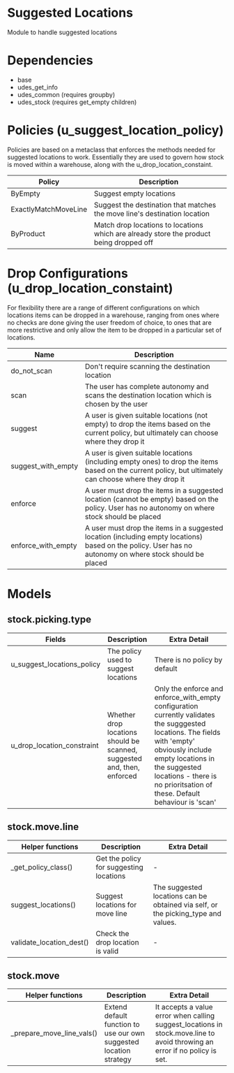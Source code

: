 # Suggested Locations

Module to handle suggested locations

# Dependencies
- base
- udes_get_info 
- udes_common (requires groupby)
- udes_stock (requires get_empty children)

# Policies (u_suggest_location_policy)

Policies are based on a metaclass that enforces the methods needed for suggested locations to work. Essentially they are used to govern how stock is moved within a warehouse, along with the u_drop_location_constaint.

| Policy | Description |
| - | - |
| ByEmpty | Suggest empty locations |
| ExactlyMatchMoveLine | Suggest the destination that matches the move line's destination location |
| ByProduct | Match drop locations to locations which are already store the product being dropped off |

# Drop Configurations (u_drop_location_constaint)

For flexibility there are a range of different configurations on which locations items can be dropped in a warehouse, ranging from ones where no checks are done giving the user freedom of choice, to ones that are more restrictive and only allow the item to be dropped in a particular set of locations. 

| Name | Description |
| - | - |
| do_not_scan | Don't require scanning the destination location |
| scan | The user has complete autonomy and scans the destination location which is chosen by the user |
| suggest | A user is given suitable locations (not empty) to drop the items based on the current policy, but ultimately can choose where they drop it |
| suggest_with_empty | A user is given suitable locations (including empty ones) to drop the items based on the current policy, but ultimately can choose where they drop it  |
| enforce | A user must drop the items in a suggested location (cannot be empty) based on the policy. User has no autonomy on where stock should be placed |
| enforce_with_empty | A user must drop the items in a suggested location (including empty locations) based on the policy. User has no autonomy on where stock should be placed |

# Models

## stock.picking.type

| Fields | Description | Extra Detail |
| - | - | - |
| u_suggest_locations_policy | The policy used to suggest locations | There is no policy by default |
| u_drop_location_constraint | Whether drop locations should be scanned, suggested and, then, enforced | Only the enforce and enforce_with_empty configuration currently validates the sugggested locations. The fields with 'empty' obviously include empty locations in the suggested locations - there is no prioritsation of these.  Default behaviour is 'scan' |

## stock.move.line

| Helper functions | Description | Extra Detail |
| - | - | - |
| _get_policy_class() | Get the policy for suggesting locations | - |
| suggest_locations() | Suggest locations for move line | The suggested locations can be obtained via self, or the picking_type and values. |
| validate_location_dest() | Check the drop location is valid | - | 

## stock.move

| Helper functions | Description | Extra Detail |
| - | - | - |
| _prepare_move_line_vals() | Extend default function to use our own suggested location strategy | It accepts a value error when calling suggest_locations in stock.move.line to avoid throwing an error if no policy is set. |
